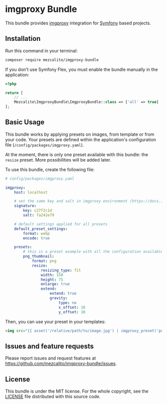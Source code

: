 # imgproxy Bundle

This bundle provides [imgproxy](https://imgproxy.net/) integration for
[Symfony](https://symfony.com/) based projects.

## Installation

Run this command in your terminal:

```bash
composer require mezcalito/imgproxy-bundle
```

If you don't use Symfony Flex, you must enable the bundle manually in the
application:

```php
<?php

return [
    // ...
    Mezcalito\ImgproxyBundle\ImgproxyBundle::class => ['all' => true]
];
```

## Basic Usage

This bundle works by applying presets on images, from template or from your
code. Your presets are defined within the application's configuration file
(`/config/packages/imgproxy.yaml`).

At the moment, there is only one preset available with this bundle: the
`resize` preset. More possibilities will be added later.

To use this bundle, create the following file:

```yaml
# config/packages/imgproxy.yaml

imgproxy:
    host: localhost

    # set the same key and salt in imgproxy environment (https://docs.imgproxy.net/signing_the_url)
    signature:
        key: c27f2c1d
        salt: fa242e79

    # default settings applied for all presets
    default_preset_settings:
        format: webp
        encode: true

    presets:
        # this is a preset example with all the configuration available
        png_thumbnail:
            format: png
            resize:
                resizing_type: fit
                width: 150
                height: 75
                enlarge: true
                extend:
                    extend: true
                    gravity:
                        type: no
                        x_offset: 10
                        y_offset: 10
```

Then, you can use your preset in your templates:

```html
<img src="{{ asset('/relative/path/to/image.jpg') | imgproxy_preset('png_thumbnail') }}" />
```

## Issues and feature requests

Please report issues and request features
at https://github.com/mezcalito/imgproxy-bundle/issues.

## License

This bundle is under the MIT license. For the whole copyright, see
the [LICENSE](LICENSE) file distributed with this source code.
